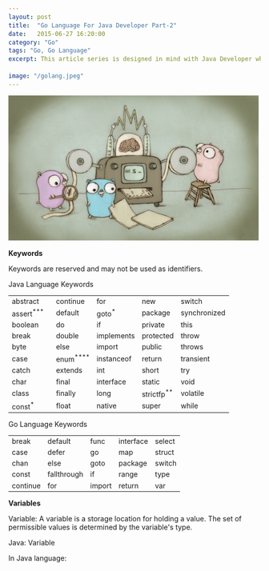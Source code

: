 ```yaml
---
layout: post
title:  "Go Language For Java Developer Part-2"
date:   2015-06-27 16:20:00
category: "Go"
tags: "Go, Go Language"
excerpt: This article series is designed in mind with Java Developer who would like to learn Go Language. 

image: "/golang.jpeg"
---
```


<img src="/assets/images/posts/golang.jpeg" alt="Go Language For Java Developer" title="Go Language For Java Developer" class="img-responsive">

**Keywords**

Keywords are reserved and may not be used as identifiers.

Java Language Keywords

<table >
<tbody><tr>
<td >abstract</td>
<td >continue</td>
<td >for</td>
<td >new</td>
<td >switch</td>
</tr>
<tr>
<td width="20%">assert<sup>***</sup></td>
<td >default</td>
<td >goto<sup>*</sup></td>
<td >package</td>
<td >synchronized</td>
</tr>
<tr>
<td >boolean</td>
<td >do</td>
<td >if</td>
<td >private</td>
<td >this</td>
</tr>
<tr>
<td >break</td>
<td >double</td>
<td >implements</td>
<td >protected</td>
<td >throw</td>
</tr>
<tr>
<td >byte</td>
<td >else</td>
<td >import</td>
<td >public</td>
<td >throws</td>
</tr>
<tr>
<td >case</td>
<td >enum<sup>****</sup></td>
<td >instanceof</td>
<td >return</td>
<td >transient</td>
</tr>
<tr>
<td >catch</td>
<td >extends</td>
<td >int</td>
<td >short</td>
<td >try</td>
</tr>
<tr>
<td >char</td>
<td >final</td>
<td >interface</td>
<td >static</td>
<td >void</td>
</tr>
<tr>
<td >class</td>
<td >finally</td>
<td >long</td>
<td >strictfp<sup>**</sup></td>
<td >volatile</td>
</tr>
<tr>
<td >const<sup>*</sup></td>
<td >float</td>
<td >native</td>
<td >super</td>
<td >while</td>
</tr>
</tbody></table>

Go Language Keywords

<table >
  <tr>
    <td >break</td>
    <td >default</td>
    <td >func</td>
    <td >interface</td>
    <td >select</td>
  </tr>
  <tr>
    <td >case</td>
    <td >defer</td>
    <td >go</td>
    <td >map</td>
    <td >struct</td>
  </tr>
  <tr>
    <td >chan</td>
    <td >else</td>
    <td >goto</td>
    <td >package</td>
    <td >switch</td>
  </tr>
  <tr>
    <td >const</td>
    <td >fallthrough</td>
    <td >if</td>
    <td >range</td>
    <td >type</td>
  </tr>
  <tr>
    <td >continue</td>
    <td >for</td>
    <td >import</td>
    <td >return</td>
    <td >var</td>
  </tr>
</table>


**Variables**

Variable: A variable is a storage location for holding a value. The set of permissible values is determined by the variable's type.

Java: Variable

In Java language: 